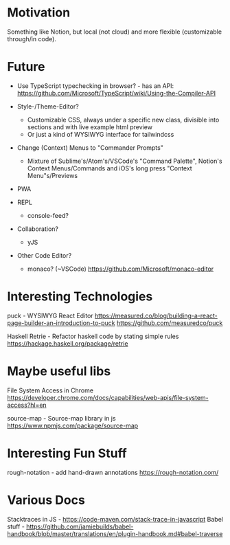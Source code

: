 # Motivation

Something like Notion, but local (not cloud) and more flexible (customizable through/in code).


# Future

* Use TypeScript typechecking in browser? - has an API: https://github.com/Microsoft/TypeScript/wiki/Using-the-Compiler-API
* Style-/Theme-Editor?
    * Customizable CSS, always under a specific new class, divisible into sections and with live example html preview
    * Or just a kind of WYSIWYG interface for tailwindcss
* Change (Context) Menus to "Commander Prompts"
    * Mixture of Sublime's/Atom's/VSCode's "Command Palette", Notion's Context Menus/Commands and iOS's long press "Context Menu"s/Previews
* PWA
* REPL
    * console-feed?
* Collaboration?
    * yJS

* Other Code Editor?
    - monaco? (~VSCode) https://github.com/Microsoft/monaco-editor


# Interesting Technologies

puck - WYSIWYG React Editor
https://measured.co/blog/building-a-react-page-builder-an-introduction-to-puck
https://github.com/measuredco/puck

Haskell Retrie - Refactor haskell code by stating simple rules
https://hackage.haskell.org/package/retrie


# Maybe useful libs

File System Access in Chrome
https://developer.chrome.com/docs/capabilities/web-apis/file-system-access?hl=en

source-map - Source-map library in js
https://www.npmjs.com/package/source-map


# Interesting Fun Stuff

rough-notation - add hand-drawn annotations
https://rough-notation.com/



# Various Docs

Stacktraces in JS - https://code-maven.com/stack-trace-in-javascript
Babel stuff - https://github.com/jamiebuilds/babel-handbook/blob/master/translations/en/plugin-handbook.md#babel-traverse